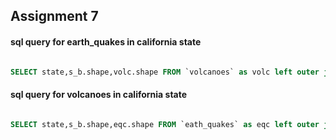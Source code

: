 ## Assignment 7

#### sql query for earth_quakes in california state
```sql

SELECT state,s_b.shape,volc.shape FROM `volcanoes` as volc left outer join `state_borders` as s_b ON contains(s_b.shape,volc.shape) where s_b.state='California'
```

#### sql query for volcanoes in california state
```sql

SELECT state,s_b.shape,eqc.shape FROM `eath_quakes` as eqc left outer join `state_borders` as s_b ON contains(s_b.shape,eqc.shape) where s_b.state='California'
```
